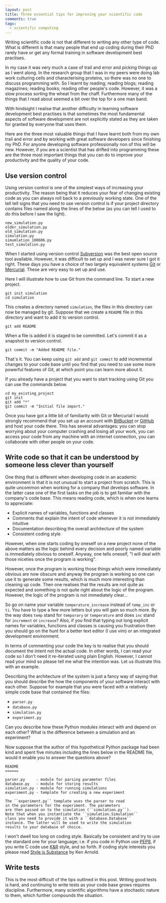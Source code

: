 ```yaml
---
layout: post
title: Three essential tips for improving your scientific code
comments: true
tags:
  - scientific computing
---
```


Writing scientific code is not that different to writing any other type of code.
What is different is that many people that end up coding during their PhD rarely
have or get any formal training in software development best practises.

In my case it was very much a case of trail and error and picking things up as
I went along. In the research group that I was in my peers were doing lab work
culturing cells and characterising proteins, so there was no one to discuss
programming with. So I learnt by reading; reading blogs; reading magazines;
reading books; reading other people's code. However, it was a slow process
sorting the wheat from the chaff. Furthermore many of the things that I read
about seemed a bit over the top for a one man band.

With hindsight I realise that another difficulty in learning software
development best practises is that sometimes the most fundamental aspects of
software development are not explicitly stated as they are taken for granted by
everyone that uses them.

Here are the three most valuable things that I have learnt both from my own
trail and error and by working with great software developers since finishing
my PhD. For anyone developing software professionally non of this will be new.
However, if you are a scientist that has drifted into programming these are the
three most important things that you can do to improve your productivity and
the quality of your code.


## Use version control

Using version control is one of the simplest ways of increasing your
productivity. The reason being that it reduces your fear of changing existing
code as you can always roll back to a previously working state. One of the tell
tell signs that you need to use version control is if your project directory
contains files named along the lines of the below (as you can tell I used to do
this before I saw the light).

```
new_simulation.py
older_simulation.py
old_simulation.py
simulation.py
simumlation_100606.py
test_simulation.py
```
When I started using version control
[Subversion](https://subversion.apache.org/) was the best open source tool
available. However, it was difficult to set up and I was never sure I got it
right. These days you have a choice of two largely equivalent systems
[Git](http://git-scm.com/) or [Mercurial](http://mercurial.selenic.com/). These
are very easy to set up and use.

Here I will illustrate how to use Git from the command line. To start a new project.

```
git init simulation
cd simulation
```

This creates a directory named ``simulation``, the files in this directory can
now be managed by git. Suppose that we create a ``README`` file in this
directory and want to add it to version control.

```
git add README
```

When a file is added it is staged to be committed. Let's commit it as a
snapshot to version control.

```
git commit -m "Added README file."
```

That's it. You can keep using ``git add`` and ``git commit`` to add incremental
changes to your code base until you find that you need to use some more
powerful features of Git, at which point you can learn more about it.

If you already have a project that you want to start tracking using Git you can
use the commands below.

```
cd my_existing_project
git init
git add "*"
git commit -m "Initial file import."
```

Once you have got a little bit of familiarity with Git or Mercurial I would
strongly recommend that you set up an account with
[BitBucket](https://bitbucket.org/) or [GitHub](https://github.com/) and host
your code there. This has several advantages: you can stop worrying about your
computer crashing and losing all your work, you can access your code from any
machine with an internet connection, you can collaborate with other people on
your code.


## Write code so that it can be understood by someone less clever than yourself

One thing that is different when developing code in an academic environment is
that it is not unusual to start a project from scratch. This is quite uncommon
when working for a company that develops software. In the latter case one of
the first tasks on the job is to get familiar with the company's code base.
This means reading code, which is when one learns to appreciate:

- Explicit names of variables, functions and classes
- Comments that explain the intent of code whenever it is not immediately intuitive
- Documentation describing the overall architecture of the system 
- Consistent coding style

However, when one starts coding by oneself on a new project none of the above
matters as the logic behind every decision and poorly named variable is
immediately obvious to oneself. Anyway, one tells oneself, "I will deal with
those niceties once the program is working".

However, once the program is working those things which were immediately
obvious are now obscure and anyway the program is working so one can use it to
generate some results, which is much more interesting than cleaning up code.
Then one realises that the results are not quite as expected and something is
not quite right about the logic of the program. However, the logic of the
program is not immediately clear...

So go on name your variable ``temperature_increase`` instead of ``temp_inc`` or
``ti``. You have to type a few more letters but you will gain so much more. By
the way does ``temp`` stand for ``temporary`` or ``temperature`` and does
``inc`` stand for ``increment`` or ``increase``? Also, if you find that typing
out long explicit names for variables, functions and classes is causing you
frustration then you should go on the hunt for a better text editor (I use vim)
or an integrated development environment.

In terms of commenting your code the key is to realise that you should document
the intent not the actual code. In other words, I can read your code so I don't
need it re-iterated using plain English. However, I cannot read your mind so
please tell me what the intention was. Let us illustrate this with an example.

Describing the architecture of the system is just a fancy way of saying that
you should describe the how the components of your software interact with each
other. Suppose for example that you were faced with a relatively simple code
base that contained the files:

- ``parser.py``
- ``database.py``
- ``simulation.py``
- ``experiment.py``

Can you describe how these Python modules interact with and depend on each
other? What is the difference between a simulation and an experiment?

Now suppose that the author of this hypothetical Python package  had been kind
and spent five minutes including the lines below in the README file, would it
enable you to answer the questions above?

```
README
======

parser.py     - module for parsing parameter files
database.py   - module for storing results
simulation.py - module for running simulations
experiment.py - template for creating a new experiment

The ``experiment.py`` template uses the parser to read
in the parameters for the experiment. The parameters
are then passed on to the simulation (``simulation.py``).
Note that when you instantiate the ``simulation.Simulation``
class you need to provide it with a ``database.Database``
instance. The latter will be used to write the simulation
results to your database of choice.
```

I won't dwell too long on coding style. Basically be consistent and try to
use the standard one for your language; i.e. if you code in Python use
[PEP8](https://www.python.org/dev/peps/pep-0008/), if you write C code use
[K&R](http://en.wikipedia.org/wiki/The_C_Programming_Language) style, and so
forth.  If coding style interests you please read [Style is
Substance](http://www.artima.com/weblogs/viewpost.jsp?thread=74230) by Ken
Arnold.


## Write tests

This is the most difficult of the tips outlined in this post. Writing good
tests is hard, and continuing to write tests as your code base grows requires
discipline. Furthermore, many scientific algorithms have a stochastic nature to
them, which further compounds the situation.


